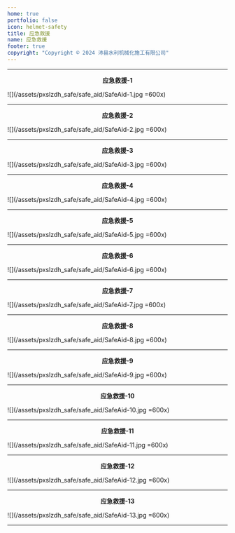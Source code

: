 ```yaml
---
home: true
portfolio: false
icon: helmet-safety
title: 应急救援
name: 应急救援
footer: true
copyright: "Copyright © 2024 沛县水利机械化施工有限公司"
---
```


---

<center><b>应急救援-1</b></center>

![](/assets/pxslzdh_safe/safe_aid/SafeAid-1.jpg =600x)

---

<center><b>应急救援-2</b></center>

![](/assets/pxslzdh_safe/safe_aid/SafeAid-2.jpg =600x)

---

<center><b>应急救援-3</b></center>

![](/assets/pxslzdh_safe/safe_aid/SafeAid-3.jpg =600x)

---

<center><b>应急救援-4</b></center>

![](/assets/pxslzdh_safe/safe_aid/SafeAid-4.jpg =600x)

---

<center><b>应急救援-5</b></center>

![](/assets/pxslzdh_safe/safe_aid/SafeAid-5.jpg =600x)

---

<center><b>应急救援-6</b></center>

![](/assets/pxslzdh_safe/safe_aid/SafeAid-6.jpg =600x)

---

<center><b>应急救援-7</b></center>

![](/assets/pxslzdh_safe/safe_aid/SafeAid-7.jpg =600x)

---

<center><b>应急救援-8</b></center>

![](/assets/pxslzdh_safe/safe_aid/SafeAid-8.jpg =600x)

---

<center><b>应急救援-9</b></center>

![](/assets/pxslzdh_safe/safe_aid/SafeAid-9.jpg =600x)

---

<center><b>应急救援-10</b></center>

![](/assets/pxslzdh_safe/safe_aid/SafeAid-10.jpg =600x)

---

<center><b>应急救援-11</b></center>

![](/assets/pxslzdh_safe/safe_aid/SafeAid-11.jpg =600x)

---

<center><b>应急救援-12</b></center>

![](/assets/pxslzdh_safe/safe_aid/SafeAid-12.jpg =600x)

---

<center><b>应急救援-13</b></center>

![](/assets/pxslzdh_safe/safe_aid/SafeAid-13.jpg =600x)

---

<PDF url="//github.com/xGit-P/xGit-p.github.io/blob/main/src/.vuepress/public/assets/pxslzdh_safe/safe_aid/SafeAid.pdf"/>
